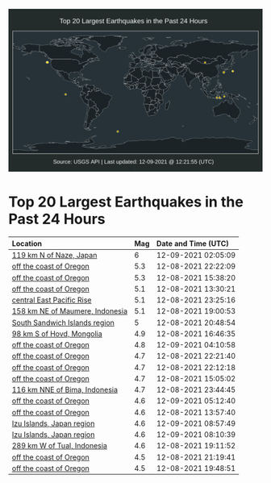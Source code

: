 ![Map](./map.png)

# Top 20 Largest Earthquakes in the Past 24 Hours

| Location | Mag | Date and Time (UTC) |
|:---|:---|:---|
| [119 km N of Naze, Japan](https://earthquake.usgs.gov/earthquakes/eventpage/us6000gaq5) | 6 | 12-09-2021 02:05:09 |
| [off the coast of Oregon](https://earthquake.usgs.gov/earthquakes/eventpage/us6000ganu) | 5.3 | 12-08-2021 22:22:09 |
| [off the coast of Oregon](https://earthquake.usgs.gov/earthquakes/eventpage/us6000gah8) | 5.3 | 12-08-2021 15:38:20 |
| [off the coast of Oregon](https://earthquake.usgs.gov/earthquakes/eventpage/us6000gag7) | 5.1 | 12-08-2021 13:30:21 |
| [central East Pacific Rise](https://earthquake.usgs.gov/earthquakes/eventpage/us6000gap2) | 5.1 | 12-08-2021 23:25:16 |
| [158 km NE of Maumere, Indonesia](https://earthquake.usgs.gov/earthquakes/eventpage/us6000gall) | 5.1 | 12-08-2021 19:00:53 |
| [South Sandwich Islands region](https://earthquake.usgs.gov/earthquakes/eventpage/us6000gamw) | 5 | 12-08-2021 20:48:54 |
| [98 km S of Hovd, Mongolia](https://earthquake.usgs.gov/earthquakes/eventpage/us6000gaj0) | 4.9 | 12-08-2021 16:46:35 |
| [off the coast of Oregon](https://earthquake.usgs.gov/earthquakes/eventpage/us6000gar1) | 4.8 | 12-09-2021 04:10:58 |
| [off the coast of Oregon](https://earthquake.usgs.gov/earthquakes/eventpage/us6000gant) | 4.7 | 12-08-2021 22:21:40 |
| [off the coast of Oregon](https://earthquake.usgs.gov/earthquakes/eventpage/us6000ganp) | 4.7 | 12-08-2021 22:12:18 |
| [off the coast of Oregon](https://earthquake.usgs.gov/earthquakes/eventpage/us6000gagw) | 4.7 | 12-08-2021 15:05:02 |
| [116 km NNE of Bima, Indonesia](https://earthquake.usgs.gov/earthquakes/eventpage/us6000gap9) | 4.7 | 12-08-2021 23:44:45 |
| [off the coast of Oregon](https://earthquake.usgs.gov/earthquakes/eventpage/us6000gar6) | 4.6 | 12-09-2021 05:12:40 |
| [off the coast of Oregon](https://earthquake.usgs.gov/earthquakes/eventpage/us6000gage) | 4.6 | 12-08-2021 13:57:40 |
| [Izu Islands, Japan region](https://earthquake.usgs.gov/earthquakes/eventpage/us6000gasn) | 4.6 | 12-09-2021 08:57:49 |
| [Izu Islands, Japan region](https://earthquake.usgs.gov/earthquakes/eventpage/us6000gas9) | 4.6 | 12-09-2021 08:10:39 |
| [289 km W of Tual, Indonesia](https://earthquake.usgs.gov/earthquakes/eventpage/us6000galr) | 4.6 | 12-08-2021 19:11:52 |
| [off the coast of Oregon](https://earthquake.usgs.gov/earthquakes/eventpage/us6000gand) | 4.5 | 12-08-2021 21:19:41 |
| [off the coast of Oregon](https://earthquake.usgs.gov/earthquakes/eventpage/us6000gam6) | 4.5 | 12-08-2021 19:48:51 |

